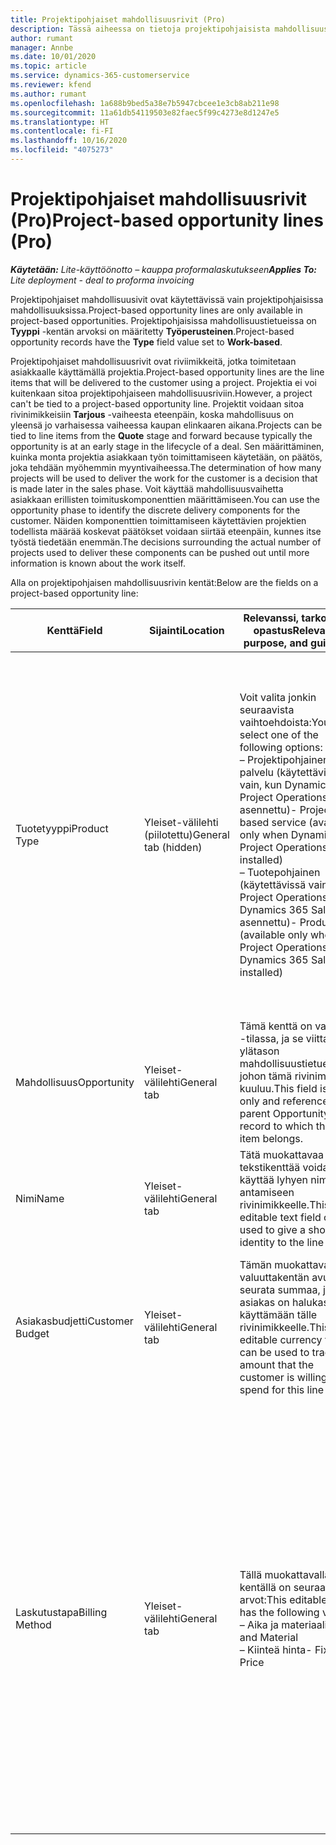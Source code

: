 ```yaml
---
title: Projektipohjaiset mahdollisuusrivit (Pro)
description: Tässä aiheessa on tietoja projektipohjaisista mahdollisuusriveistä. (Pro)
author: rumant
manager: Annbe
ms.date: 10/01/2020
ms.topic: article
ms.service: dynamics-365-customerservice
ms.reviewer: kfend
ms.author: rumant
ms.openlocfilehash: 1a688b9bed5a38e7b5947cbcee1e3cb8ab211e98
ms.sourcegitcommit: 11a61db54119503e82faec5f99c4273e8d1247e5
ms.translationtype: HT
ms.contentlocale: fi-FI
ms.lasthandoff: 10/16/2020
ms.locfileid: "4075273"
---
```

# <a name="project-based-opportunity-lines-pro"></a><span data-ttu-id="b0198-104">Projektipohjaiset mahdollisuusrivit (Pro)</span><span class="sxs-lookup"><span data-stu-id="b0198-104">Project-based opportunity lines (Pro)</span></span>

<span data-ttu-id="b0198-105">_**Käytetään:** Lite-käyttöönotto – kauppa proformalaskutukseen_</span><span class="sxs-lookup"><span data-stu-id="b0198-105">_**Applies To:** Lite deployment - deal to proforma invoicing_</span></span>

<span data-ttu-id="b0198-106">Projektipohjaiset mahdollisuusivit ovat käytettävissä vain projektipohjaisissa mahdollisuuksissa.</span><span class="sxs-lookup"><span data-stu-id="b0198-106">Project-based opportunity lines are only available in project-based opportunities.</span></span> <span data-ttu-id="b0198-107">Projektipohjaisissa mahdollisuustietueissa on **Tyyppi** -kentän arvoksi on määritetty **Työperusteinen**.</span><span class="sxs-lookup"><span data-stu-id="b0198-107">Project-based opportunity records have the **Type** field value set to **Work-based**.</span></span>

<span data-ttu-id="b0198-108">Projektipohjaiset mahdollisuusrivit ovat riviimikkeitä, jotka toimitetaan asiakkaalle käyttämällä projektia.</span><span class="sxs-lookup"><span data-stu-id="b0198-108">Project-based opportunity lines are the line items that will be delivered to the customer using a project.</span></span> <span data-ttu-id="b0198-109">Projektia ei voi kuitenkaan sitoa projektipohjaiseen mahdollisuusriviin.</span><span class="sxs-lookup"><span data-stu-id="b0198-109">However, a project can't be tied to a project-based opportunity line.</span></span> <span data-ttu-id="b0198-110">Projektit voidaan sitoa rivinimikkeisiin **Tarjous** -vaiheesta eteenpäin, koska mahdollisuus on yleensä jo varhaisessa vaiheessa kaupan elinkaaren aikana.</span><span class="sxs-lookup"><span data-stu-id="b0198-110">Projects can be tied to line items from the **Quote** stage and forward because typically the opportunity is at an early stage in the lifecycle of a deal.</span></span> <span data-ttu-id="b0198-111">Sen määrittäminen, kuinka monta projektia asiakkaan työn toimittamiseen käytetään, on päätös, joka tehdään myöhemmin myyntivaiheessa.</span><span class="sxs-lookup"><span data-stu-id="b0198-111">The determination of how many projects will be used to deliver the work for the customer is a decision that is made later in the sales phase.</span></span> <span data-ttu-id="b0198-112">Voit käyttää mahdollisuusvaihetta asiakkaan erillisten toimituskomponenttien määrittämiseen.</span><span class="sxs-lookup"><span data-stu-id="b0198-112">You can use the opportunity phase to identify the discrete delivery components for the customer.</span></span> <span data-ttu-id="b0198-113">Näiden komponenttien toimittamiseen käytettävien projektien todellista määrää koskevat päätökset voidaan siirtää eteenpäin, kunnes itse työstä tiedetään enemmän.</span><span class="sxs-lookup"><span data-stu-id="b0198-113">The decisions surrounding the actual number of projects used to deliver these components can be pushed out until more information is known about the work itself.</span></span>

<span data-ttu-id="b0198-114">Alla on projektipohjaisen mahdollisuusrivin kentät:</span><span class="sxs-lookup"><span data-stu-id="b0198-114">Below are the fields on a project-based opportunity line:</span></span>

| <span data-ttu-id="b0198-115">**Kenttä**</span><span class="sxs-lookup"><span data-stu-id="b0198-115">**Field**</span></span> | <span data-ttu-id="b0198-116">**Sijainti**</span><span class="sxs-lookup"><span data-stu-id="b0198-116">**Location**</span></span> | <span data-ttu-id="b0198-117">**Relevanssi, tarkoitus ja opastus**</span><span class="sxs-lookup"><span data-stu-id="b0198-117">**Relevance, purpose, and guidance**</span></span> | <span data-ttu-id="b0198-118">**Loppupään vaikutus**</span><span class="sxs-lookup"><span data-stu-id="b0198-118">**Downstream impact**</span></span> |
| --- | --- | --- | --- |
| <span data-ttu-id="b0198-119">Tuotetyyppi</span><span class="sxs-lookup"><span data-stu-id="b0198-119">Product Type</span></span> | <span data-ttu-id="b0198-120">Yleiset-välilehti (piilotettu)</span><span class="sxs-lookup"><span data-stu-id="b0198-120">General tab (hidden)</span></span> | <span data-ttu-id="b0198-121">Voit valita jonkin seuraavista vaihtoehdoista:</span><span class="sxs-lookup"><span data-stu-id="b0198-121">You can select one of the following options:</span></span></br><span data-ttu-id="b0198-122">– Projektipohjainen palvelu (käytettävissä vain, kun Dynamics 365 Project Operations on asennettu)</span><span class="sxs-lookup"><span data-stu-id="b0198-122">- Project-based service (available only when Dynamics 365 Project Operations is installed)</span></span></br><span data-ttu-id="b0198-123">– Tuotepohjainen (käytettävissä vain, kun Project Operations ja Dynamics 365 Sales on asennettu)</span><span class="sxs-lookup"><span data-stu-id="b0198-123">- Product (available only when Project Operations and Dynamics 365 Sales are installed)</span></span> | <span data-ttu-id="b0198-124">Tämän kentän arvoksi määritetään **Projektipohjainen palvelu** , kun luot projektipohjaisen mahdollisuusrivin mahdollisuuden projektipohjaisten rivien ruudukosta.</span><span class="sxs-lookup"><span data-stu-id="b0198-124">The value of this field is set to **Project-based service** when you create a project-based opportunity line from the project-based lines grid on the Opportunity.</span></span> <br> <span data-ttu-id="b0198-125">Jos muutat tai korvaat tämän arvon, projektin toimintoja ei voi ottaa käyttöön projektipohjaisissa rivinimikkeissä.</span><span class="sxs-lookup"><span data-stu-id="b0198-125">If you change or override this value, the project functionality won't be enabled on your project-based line items.</span></span> |
| <span data-ttu-id="b0198-126">Mahdollisuus</span><span class="sxs-lookup"><span data-stu-id="b0198-126">Opportunity</span></span> | <span data-ttu-id="b0198-127">Yleiset-välilehti</span><span class="sxs-lookup"><span data-stu-id="b0198-127">General tab</span></span> | <span data-ttu-id="b0198-128">Tämä kenttä on vain luku -tilassa, ja se viittaa ylätason mahdollisuustietueeseen, johon tämä rivinimike kuuluu.</span><span class="sxs-lookup"><span data-stu-id="b0198-128">This field is read-only and references parent Opportunity record to which this line item belongs.</span></span> | <span data-ttu-id="b0198-129">Tämä kenttä ei vaikuta loppupään prosessiin.</span><span class="sxs-lookup"><span data-stu-id="b0198-129">There is no downstream impact from this field.</span></span> |
| <span data-ttu-id="b0198-130">Nimi</span><span class="sxs-lookup"><span data-stu-id="b0198-130">Name</span></span> | <span data-ttu-id="b0198-131">Yleiset-välilehti</span><span class="sxs-lookup"><span data-stu-id="b0198-131">General tab</span></span> | <span data-ttu-id="b0198-132">Tätä muokattavaa tekstikenttää voidaan käyttää lyhyen nimen antamiseen rivinimikkeelle.</span><span class="sxs-lookup"><span data-stu-id="b0198-132">This editable text field can be used to give a short identity to the line item.</span></span> | <span data-ttu-id="b0198-133">Tämä arvo siirretään tarjousriville, kun luot tarjouksen tästä mahdollisuudesta.</span><span class="sxs-lookup"><span data-stu-id="b0198-133">This value is carried over to the quote line when you create a quote from this opportunity.</span></span> |
| <span data-ttu-id="b0198-134">Asiakasbudjetti</span><span class="sxs-lookup"><span data-stu-id="b0198-134">Customer Budget</span></span> | <span data-ttu-id="b0198-135">Yleiset-välilehti</span><span class="sxs-lookup"><span data-stu-id="b0198-135">General tab</span></span> | <span data-ttu-id="b0198-136">Tämän muokattavan valuuttakentän avulla voit seurata summaa, jonka asiakas on halukas käyttämään tälle rivinimikkeelle.</span><span class="sxs-lookup"><span data-stu-id="b0198-136">This editable currency field can be used to track the amount that the customer is willing to spend for this line item.</span></span> | <span data-ttu-id="b0198-137">Tämä arvo siirretään tarjousrivin vastaavaan kenttään, kun luot tarjouksen tästä mahdollisuudesta.</span><span class="sxs-lookup"><span data-stu-id="b0198-137">This value is carried over to the corresponding field on the quote line when you create a quote from this opportunity.</span></span> |
| <span data-ttu-id="b0198-138">Laskutustapa</span><span class="sxs-lookup"><span data-stu-id="b0198-138">Billing Method</span></span> | <span data-ttu-id="b0198-139">Yleiset-välilehti</span><span class="sxs-lookup"><span data-stu-id="b0198-139">General tab</span></span> | <span data-ttu-id="b0198-140">Tällä muokattavalla kentällä on seuraavat arvot:</span><span class="sxs-lookup"><span data-stu-id="b0198-140">This editable field has the following values:</span></span></br><span data-ttu-id="b0198-141">– Aika ja materiaali</span><span class="sxs-lookup"><span data-stu-id="b0198-141">- Time and Material</span></span></br><span data-ttu-id="b0198-142">– Kiinteä hinta</span><span class="sxs-lookup"><span data-stu-id="b0198-142">- Fixed Price</span></span> | <span data-ttu-id="b0198-143">Tämä arvo siirretään tarjousrivin vastaavaan kenttään, kun luot tarjouksen tästä mahdollisuudesta.</span><span class="sxs-lookup"><span data-stu-id="b0198-143">This value is carried over to the corresponding field on the quote line when you create a quote from this opportunity.</span></span> <span data-ttu-id="b0198-144">Kun tarjousrivi on luotu, kenttä on lukittu, eikä sitä voi muuttaa.</span><span class="sxs-lookup"><span data-stu-id="b0198-144">After the quote line is created, the field is locked and can't be changed.</span></span> <span data-ttu-id="b0198-145">Määritä tämän kentän arvo mahdollisimman tarkasti.</span><span class="sxs-lookup"><span data-stu-id="b0198-145">Assign this field value as accurately as possible.</span></span> <span data-ttu-id="b0198-146">Jos tämän kentän arvoa on muutettava tarjousrivillä, poista tarjousrivi ja luo se uudelleen.</span><span class="sxs-lookup"><span data-stu-id="b0198-146">If you need to change the value of this field on the quote line, delete and re-create the quote line.</span></span> |
